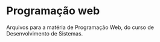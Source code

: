 # Programação web

Arquivos para a matéria de Programação Web, do curso de Desenvolvimento de Sistemas.
